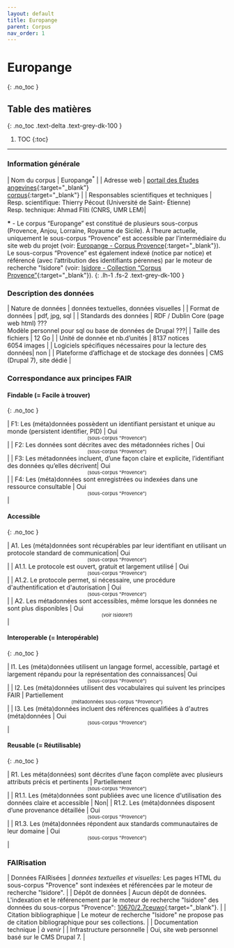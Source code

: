 ```yaml
---
layout: default
title: Europange
parent: Corpus
nav_order: 1
---
```


# Europange
{: .no_toc }

## Table des matières
{: .no_toc .text-delta .text-grey-dk-100 }

1. TOC
{:toc}

---

### Information générale

| <span class="corpus-table-header-left">Nom du corpus</span>                           | Europange<sup>\*</sup> |
| <span class="corpus-table-header-left">Adresse web</span>                             | [portail des Études angevines](https://angevine-europe.huma-num.fr/ea/fr){:target="_blank"}<br/>[corpus](https://angevine-europe.huma-num.fr/ea/fr/pr%C3%A9sentation-du-corpus){:target="_blank"} |
| <span class="corpus-table-header-left">Responsables scientifiques et techniques</span> |  Resp. scientifique: Thierry Pécout (Université de Saint- Étienne)<br/>Resp. technique: Ahmad Fliti (CNRS, UMR LEM)|

__\*__ - Le corpus “Europange” est constitué de plusieurs sous-corpus (Provence, Anjou, Lorraine, Royaume de Sicile). À l’heure actuelle, uniquement le sous-corpus “Provence” est accessible par l’intermédiaire du site web du projet (voir: [Europange - Corpus Provence](https://angevine-europe.huma-num.fr/ea/fr/corpus-provence){:target="_blank"}). Le sous-corpus “Provence” est également indexé (notice par notice) et référencé (avec l’attribution des identifiants pérennes) par le moteur de recherche "Isidore" (voir: [Isidore - Collection “Corpus Provence”](https://isidore.science/collection/10670/2.7ceuwo){:target="_blank"}).
{: .lh-1 .fs-2 .text-grey-dk-100 }

### Description des données

| <span class="corpus-table-header-left">Nature de données</span>                                            | données textuelles, données visuelles           |
| <span class="corpus-table-header-left">Format de données</span>                                            | pdf, jpg, sql           |
| <span class="corpus-table-header-left">Standards des données</span>                                        | RDF / Dublin Core (page web html) ???<br/>Modèle personnel pour sql ou base de données de Drupal ???|
| <span class="corpus-table-header-left">Taille des fichiers</span>                                          | 12 Go           |
| <span class="corpus-table-header-left">Unité de donnée et nb.d’unités</span>                               | 8137 notices<br/>6054 images           |
| <span class="corpus-table-header-left">Logiciels spécifiques nécessaires pour la lecture des données</span>| non           |
| <span class="corpus-table-header-left">Plateforme d’affichage et de stockage des données</span>            | CMS (Drupal 7), site dédié           |

### Correspondance aux principes FAIR

#### Findable (= Facile à trouver)
{: .no_toc }

| F1: Les (méta)données possèdent un identifiant persistant et unique au monde (persistent identifier, PID)	 | <span class="overview-table-yes">Oui</span> <span style="font-size: 11px; text-align: center; display: block;">(sous-corpus "Provence")</span> |
| F2: Les données sont décrites avec des métadonnées riches													 | <span class="overview-table-yes">Oui</span> <span style="font-size: 11px; text-align: center; display: block;">(sous-corpus "Provence")</span> |
| F3: Les métadonnées incluent, d’une façon claire et explicite, l’identifiant des données qu’elles décrivent| <span class="overview-table-yes">Oui</span> <span style="font-size: 11px; text-align: center; display: block;">(sous-corpus "Provence")</span>|
| F4: Les (méta)données sont enregistrées ou indexées dans une ressource consultable						  | <span class="overview-table-yes">Oui</span> <span style="font-size: 11px; text-align: center; display: block;">(sous-corpus "Provence")</span> |

#### Accessible
{: .no_toc }

| A1. Les (méta)données sont récupérables par leur identifiant en utilisant un protocole standard de communication| <span class="overview-table-yes">Oui</span> <span style="font-size: 11px; text-align: center; display: block;">(sous-corpus "Provence")</span>|
| A1.1. Le protocole est ouvert, gratuit et largement utilisé													   | <span class="overview-table-yes">Oui</span> <span style="font-size: 11px; text-align: center; display: block;">(sous-corpus "Provence")</span> |
| A1.2. Le protocole permet, si nécessaire, une procédure d'authentification et d'autorisation					   | <span class="overview-table-yes">Oui</span> <span style="font-size: 11px; text-align: center; display: block;">(sous-corpus "Provence")</span> |
| A2. Les métadonnées sont accessibles, même lorsque les données ne sont plus disponibles						  | <span class="overview-table-yes">Oui</span> <span style="font-size: 11px; text-align: center; display: block;">(voir Isidore?)</span>|

#### Interoperable (= Interopérable)
{: .no_toc }

| I1. Les (méta)données utilisent un langage formel, accessible, partagé et largement répandu pour la représentation des connaissances| <span class="overview-table-yes">Oui</span> <span style="font-size: 11px; text-align: center; display: block;">(sous-corpus "Provence")</span> |
| I2. Les (méta)données utilisent des vocabulaires qui suivent les principes FAIR 													  | <span class="overview-table-partially">Partiellement</span> <span style="font-size: 11px; text-align: center; display: block;">(métadonnées sous-corpus "Provence")</span>|
| I3. Les (méta)données incluent des références qualifiées à d'autres (méta)données 												  | <span class="overview-table-yes">Oui</span> <span style="font-size: 11px; text-align: center; display: block;">(sous-corpus "Provence")</span>|

#### Reusable (= Réutilisable)
{: .no_toc }

| R1. Les méta(données) sont décrites d’une façon complète avec plusieurs attributs précis et pertinents	| <span class="overview-table-partially">Partiellement</span> <span style="font-size: 11px; text-align: center; display: block;">(sous-corpus "Provence")</span>|
| R1.1. Les (méta)données sont publiées avec une licence d'utilisation des données claire et accessible 	| <span class="overview-table-no">Non</span>|
| R1.2. Les (méta)données disposent d’une provenance détaillée												| <span class="overview-table-yes">Oui</span> <span style="font-size: 11px; text-align: center; display: block;">(sous-corpus "Provence")</span> |
| R1.3. Les (méta)données répondent aux standards communautaires de leur domaine							| <span class="overview-table-yes">Oui</span> <span style="font-size: 11px; text-align: center; display: block;">(sous-corpus "Provence")</span> |

### FAIRisation

| <span class="corpus-table-header-left">Données FAIRisées</span>         	 | _données textuelles et visuelles:_ Les pages HTML du sous-corpus "Provence" sont indexées et référencées par le moteur de recherche "Isidore". |
| <span class="corpus-table-header-left">Dépôt de données</span>          	 | Aucun dépôt de données. L'indexation et le référencement par le moteur de recherche "Isidore" des données du sous-corpus "Provence": [10670/2.7ceuwo](https://isidore.science/collection/10670/2.7ceuwo){:target="_blank"}. |
| <span class="corpus-table-header-left">Citation bibliographique</span>  	 | Le moteur de recherche "Isidore" ne propose pas de citation bibliographique pour ses collections. |
| <span class="corpus-table-header-left">Documentation technique</span>   	 | _à venir_ |
| <span class="corpus-table-header-left">Infrastructure personnelle</span>   | Oui, site web personnel basé sur le CMS Drupal 7. |
